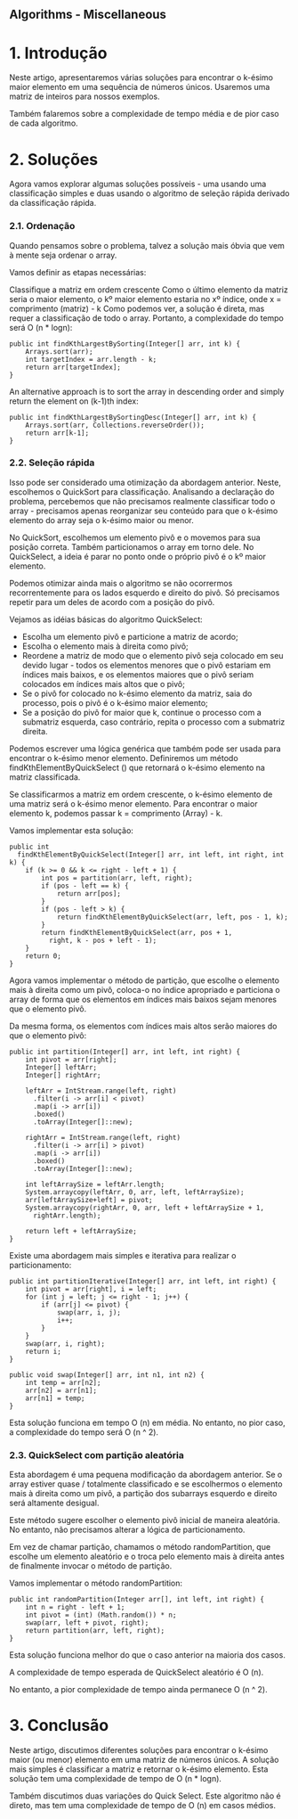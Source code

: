 ## Algorithms - Miscellaneous

# 1. Introdução
Neste artigo, apresentaremos várias soluções para encontrar o k-ésimo maior elemento em uma sequência de números únicos. Usaremos uma matriz de inteiros para nossos exemplos.

Também falaremos sobre a complexidade de tempo média e de pior caso de cada algoritmo.

# 2. Soluções
Agora vamos explorar algumas soluções possíveis - uma usando uma classificação simples e duas usando o algoritmo de seleção rápida derivado da classificação rápida.

### 2.1. Ordenação
Quando pensamos sobre o problema, talvez a solução mais óbvia que vem à mente seja ordenar o array.

Vamos definir as etapas necessárias:

Classifique a matriz em ordem crescente
Como o último elemento da matriz seria o maior elemento, o kº maior elemento estaria no xº índice, onde x = comprimento (matriz) - k
Como podemos ver, a solução é direta, mas requer a classificação de todo o array. Portanto, a complexidade do tempo será O (n * logn):

```
public int findKthLargestBySorting(Integer[] arr, int k) {
    Arrays.sort(arr);
    int targetIndex = arr.length - k;
    return arr[targetIndex];
}
```

An alternative approach is to sort the array in descending order and simply return the element on (k-1)th index:

```
public int findKthLargestBySortingDesc(Integer[] arr, int k) {
    Arrays.sort(arr, Collections.reverseOrder());
    return arr[k-1];
}
```

### 2.2. Seleção rápida
Isso pode ser considerado uma otimização da abordagem anterior. Neste, escolhemos o QuickSort para classificação. Analisando a declaração do problema, percebemos que não precisamos realmente classificar todo o array - precisamos apenas reorganizar seu conteúdo para que o k-ésimo elemento do array seja o k-ésimo maior ou menor.

No QuickSort, escolhemos um elemento pivô e o movemos para sua posição correta. Também particionamos o array em torno dele. No QuickSelect, a ideia é parar no ponto onde o próprio pivô é o kº maior elemento.

Podemos otimizar ainda mais o algoritmo se não ocorrermos recorrentemente para os lados esquerdo e direito do pivô. Só precisamos repetir para um deles de acordo com a posição do pivô.

Vejamos as idéias básicas do algoritmo QuickSelect:

- Escolha um elemento pivô e particione a matriz de acordo;
- Escolha o elemento mais à direita como pivô;
- Reordene a matriz de modo que o elemento pivô seja colocado em seu devido lugar - todos os elementos menores que o pivô estariam em índices mais baixos, e os elementos maiores que o pivô seriam colocados em índices mais altos que o pivô;
- Se o pivô for colocado no k-ésimo elemento da matriz, saia do processo, pois o pivô é o k-ésimo maior elemento;
- Se a posição do pivô for maior que k, continue o processo com a submatriz esquerda, caso contrário, repita o processo com a submatriz direita.

Podemos escrever uma lógica genérica que também pode ser usada para encontrar o k-ésimo menor elemento. Definiremos um método findKthElementByQuickSelect () que retornará o k-ésimo elemento na matriz classificada.

Se classificarmos a matriz em ordem crescente, o k-ésimo elemento de uma matriz será o k-ésimo menor elemento. Para encontrar o maior elemento k, podemos passar k = comprimento (Array) - k.

Vamos implementar esta solução:

```
public int 
  findKthElementByQuickSelect(Integer[] arr, int left, int right, int k) {
    if (k >= 0 && k <= right - left + 1) {
        int pos = partition(arr, left, right);
        if (pos - left == k) {
            return arr[pos];
        }
        if (pos - left > k) {
            return findKthElementByQuickSelect(arr, left, pos - 1, k);
        }
        return findKthElementByQuickSelect(arr, pos + 1,
          right, k - pos + left - 1);
    }
    return 0;
}
```

Agora vamos implementar o método de partição, que escolhe o elemento mais à direita como um pivô, coloca-o no índice apropriado e particiona o array de forma que os elementos em índices mais baixos sejam menores que o elemento pivô.

Da mesma forma, os elementos com índices mais altos serão maiores do que o elemento pivô:

```
public int partition(Integer[] arr, int left, int right) {
    int pivot = arr[right];
    Integer[] leftArr;
    Integer[] rightArr;

    leftArr = IntStream.range(left, right)
      .filter(i -> arr[i] < pivot)
      .map(i -> arr[i])
      .boxed()
      .toArray(Integer[]::new);

    rightArr = IntStream.range(left, right)
      .filter(i -> arr[i] > pivot)
      .map(i -> arr[i])
      .boxed()
      .toArray(Integer[]::new);

    int leftArraySize = leftArr.length;
    System.arraycopy(leftArr, 0, arr, left, leftArraySize);
    arr[leftArraySize+left] = pivot;
    System.arraycopy(rightArr, 0, arr, left + leftArraySize + 1,
      rightArr.length);

    return left + leftArraySize;
}
```

Existe uma abordagem mais simples e iterativa para realizar o particionamento:

```
public int partitionIterative(Integer[] arr, int left, int right) {
    int pivot = arr[right], i = left;
    for (int j = left; j <= right - 1; j++) {
        if (arr[j] <= pivot) {
            swap(arr, i, j);
            i++;
        }
    }
    swap(arr, i, right);
    return i;
}

public void swap(Integer[] arr, int n1, int n2) {
    int temp = arr[n2];
    arr[n2] = arr[n1];
    arr[n1] = temp;
}
```

Esta solução funciona em tempo O (n) em média. No entanto, no pior caso, a complexidade do tempo será O (n ^ 2).

### 2.3. QuickSelect com partição aleatória

Esta abordagem é uma pequena modificação da abordagem anterior. Se o array estiver quase / totalmente classificado e se escolhermos o elemento mais à direita como um pivô, a partição dos subarrays esquerdo e direito será altamente desigual.

Este método sugere escolher o elemento pivô inicial de maneira aleatória. No entanto, não precisamos alterar a lógica de particionamento.

Em vez de chamar partição, chamamos o método randomPartition, que escolhe um elemento aleatório e o troca pelo elemento mais à direita antes de finalmente invocar o método de partição.

Vamos implementar o método randomPartition:

```
public int randomPartition(Integer arr[], int left, int right) {
    int n = right - left + 1;
    int pivot = (int) (Math.random()) * n;
    swap(arr, left + pivot, right);
    return partition(arr, left, right);
}
```

Esta solução funciona melhor do que o caso anterior na maioria dos casos.

A complexidade de tempo esperada de QuickSelect aleatório é O (n).

No entanto, a pior complexidade de tempo ainda permanece O (n ^ 2).

# 3. Conclusão
Neste artigo, discutimos diferentes soluções para encontrar o k-ésimo maior (ou menor) elemento em uma matriz de números únicos. A solução mais simples é classificar a matriz e retornar o k-ésimo elemento. Esta solução tem uma complexidade de tempo de O (n * logn).

Também discutimos duas variações do Quick Select. Este algoritmo não é direto, mas tem uma complexidade de tempo de O (n) em casos médios.